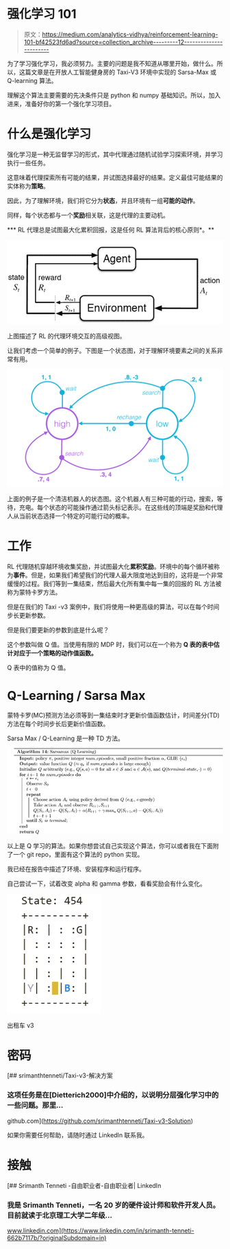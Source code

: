 # 强化学习 101

> 原文：<https://medium.com/analytics-vidhya/reinforcement-learning-101-bf42523fd6ad?source=collection_archive---------12----------------------->

为了学习强化学习，我必须努力。主要的问题是我不知道从哪里开始，做什么。所以，这篇文章是在开放人工智能健身房的 Taxi-V3 环境中实现的 Sarsa-Max 或 Q-learning 算法。

理解这个算法主要需要的先决条件只是 python 和 numpy 基础知识。所以，加入进来，准备好你的第一个强化学习项目。

# 什么是强化学习

强化学习是一种无监督学习的形式，其中代理通过随机试验学习探索环境，并学习执行一些任务。

这意味着代理探索所有可能的结果，并试图选择最好的结果。定义最佳可能结果的实体称为**策略**。

因此，为了理解环境，我们将它分为**状态**，并且环境有一组**可能的动作**。

同样，每个状态都与一个**奖励**相关联，这是代理的主要动机。

*** RL 代理总是试图最大化累积回报，这是任何 RL 算法背后的核心原则*。**

![](img/38650561c711907b37002b426f1ae3fc.png)

上图描述了 RL 的代理环境交互的高级视图。

让我们考虑一个简单的例子。下图是一个状态图，对于理解环境要素之间的关系非常有用。

![](img/038a910b49072a411b5043d3cdbfeff7.png)

上面的例子是一个清洁机器人的状态图。这个机器人有三种可能的行动，搜索，等待，充电。每个状态的可能操作通过箭头标记表示。在这些线的顶端是奖励和代理人从当前状态选择一个特定的可能行动的概率。

# 工作

RL 代理随机穿越环境收集奖励，并试图最大化**累积奖励**。环境中的每个循环被称为**事件**。但是，如果我们希望我们的代理人最大限度地达到目的，这将是一个非常缓慢的过程。我们等到一集结束，然后最大化所有集中每一集的回报的 RL 方法被称为蒙特卡罗方法。

但是在我们的 Taxi -v3 案例中，我们将使用一种更高级的算法，可以在每个时间步长更新参数。

但是我们要更新的参数到底是什么呢？

这个参数叫做 Q 值。当使用有限的 MDP 时，我们可以在一个称为 **Q 表的表中估计对应于一个策略的动作值函数。**

Q 表中的值称为 Q 值。

# **Q-Learning / Sarsa Max**

蒙特卡罗(MC)预测方法必须等到一集结束时才更新价值函数估计，时间差分(TD)方法在每个时间步长后更新价值函数。

Sarsa Max / Q-Learning 是一种 TD 方法。

![](img/bedf5ae2943b3fd55bcbe2520346b2dc.png)

以上是 Q 学习的算法。如果你想尝试自己实现这个算法，你可以或者我在下面附了一个 git repo，里面有这个算法的 python 实现。

我已经在报告中描述了环境、安装程序和运行程序。

自己尝试一下，试着改变 alpha 和 gamma 参数，看看奖励会有什么变化。

![](img/d3e9a44f2e7132ce08114e04239fd410.png)

出租车 v3

# 密码

[](https://github.com/srimanthtenneti/Taxi-v3-Solution) [## srimanthtenneti/Taxi-v3-解决方案

### 这项任务是在[Dietterich2000]中介绍的，以说明分层强化学习中的一些问题。那里…

github.com](https://github.com/srimanthtenneti/Taxi-v3-Solution) 

如果你需要任何帮助，请随时通过 LinkedIn 联系我。

# 接触

[](https://www.linkedin.com/in/srimanth-tenneti-662b7117b/?originalSubdomain=in) [## Srimanth Tenneti -自由职业者-自由职业者| LinkedIn

### 我是 Srimanth Tenneti，一名 20 岁的硬件设计师和软件开发人员。目前就读于北京理工大学二年级…

www.linkedin.com](https://www.linkedin.com/in/srimanth-tenneti-662b7117b/?originalSubdomain=in)
